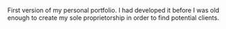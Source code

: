 First version of my personal portfolio. I had developed it before I was old enough to create my sole proprietorship in order to find potential clients.
